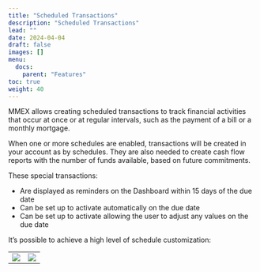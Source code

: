 ```yaml
---
title: "Scheduled Transactions"
description: "Scheduled Transactions"
lead: ""
date: 2024-04-04
draft: false
images: []
menu:
  docs:
    parent: "Features"
toc: true
weight: 40
---
```


MMEX allows creating scheduled transactions to track financial activities that occur at once or at regular intervals, such as the payment of a bill or a monthly mortgage.

When one or more schedules are enabled, transactions will be created in your account as by schedules. They are also needed to create cash flow reports with the number of funds available, based on future commitments.

These special transactions:
- Are displayed as reminders on the Dashboard within 15 days of the due date
- Can be set up to activate automatically on the due date
- Can be set up to activate allowing the user to adjust any values on the due date

 It’s possible to achieve a high level of schedule customization:

 |    |    |
| --- | --- |
| ![](scheduled1.png) | ![](scheduled2.png) |
